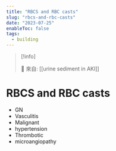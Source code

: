 ```yaml
---
title: "RBCS and RBC casts"
slug: "rbcs-and-rbc-casts"
date: "2023-07-25"
enableToc: false
tags:
  - building
---
```


> [!info]
>
> 🌱 來自: [[urine sediment in AKI]]

# RBCS and RBC casts

- GN
- Vasculitis
- Malignant
- hypertension
- Thrombotic
- microangiopathy
